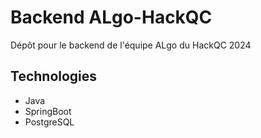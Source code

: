 # Backend ALgo-HackQC
Dépôt pour le backend de l'équipe ALgo du HackQC 2024

## Technologies
- Java
- SpringBoot
- PostgreSQL
  
